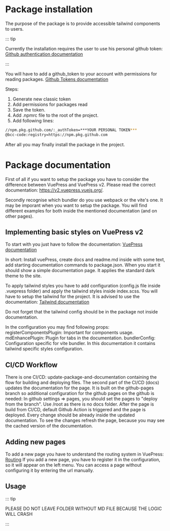 # Package installation

The purpose of the package is to provide accessible tailwind components to users.

::: tip

Currently the installation requires the user to use his personal github token: [Github authentication documentation](https://docs.github.com/en/packages/working-with-a-github-packages-registry/working-with-the-nuget-registry#authenticating-to-github-packages)

:::

You will have to add a github_token to your account with permissions for reading packages. [Github Tokens documentation](https://github.com/settings/tokens)

Steps:

1. Generate new classic token
2. Add permissions for packages read
3. Save the token.
4. Add .npmrc file to the root of the project.
5. Add following lines:

```bash
//npm.pkg.github.com/:_authToken=***YOUR PERSONAL TOKEN***
@bcc-code:registry=https://npm.pkg.github.com
```

After all you may finally install the package in the project.

# Package documentation

First of all if you want to setup the package you have to consider the difference between VuePress and VuePress v2.
Please read the correct documentation: https://v2.vuepress.vuejs.org/.

Secondly recognise which bundler do you use webpack or the vite's one. It may be imporant when you want to setup the package. You will find different examples for both inside the mentioned documentation (and on other pages).

## Implementing basic styles on VuePress v2

To start with you just have to follow the documentation:
[VuePress documentation](https://v2.vuepress.vuejs.org/guide/getting-started.html#manual-installation)

In short: Install vuePress, create docs and readme.md inside with some text, add starting documentation commands to package.json.
When you start it should show a simple documentation page. It applies the standard dark theme to the site.

To apply tailwind styles you have to add configuration (config.js file inside .vuepress folder) and apply the tailwind styles inside index.scss.
You will have to setup the tailwind for the project. It is advised to use the documentation: [Tailwind documentation](https://tailwindcss.com/)

Do not forget that the tailwind config should be in the package not inside documentation.

In the configuration you may find following props:
registerComponentsPlugin: Important for components usage.
mdEnhancePlugin: Plugin for tabs in the documentation.
bundlerConfig: Configuration specific for vite bundler. In this documentation it contains tailwind specific styles configuration.

## CI/CD Workflow

There is one CI/CD: update-package-and-documentation containing the flow for building and deploying files.
The second part of the CI/CD (docs) updates the documentation for the page.
It is built on the github-pages branch so additional configuration for the github pages on the github is needed:
In github settings => pages, you should set the pages to "deploy from the branch". Use /root as there is no docs folder.
After the page is build from CI/CD, default Github Action is triggered and the page is deployed.
Every change should be already inside the updated documentation. To see the changes refresh the page, because you may see the cached version of the documentation.

## Adding new pages

To add a new page you have to understand the routing system in VuePress: [Routing](https://v2.vuepress.vuejs.org/guide/page.html)
If you add a new page, you have to register it in the configuration, so it will appear on the left menu.
You can access a page without configuring it by entering the url manually.

## Usage

::: tip

PLEASE DO NOT LEAVE FOLDER WITHOUT MD FILE BECAUSE THE LOGIC WILL CRASH

:::
